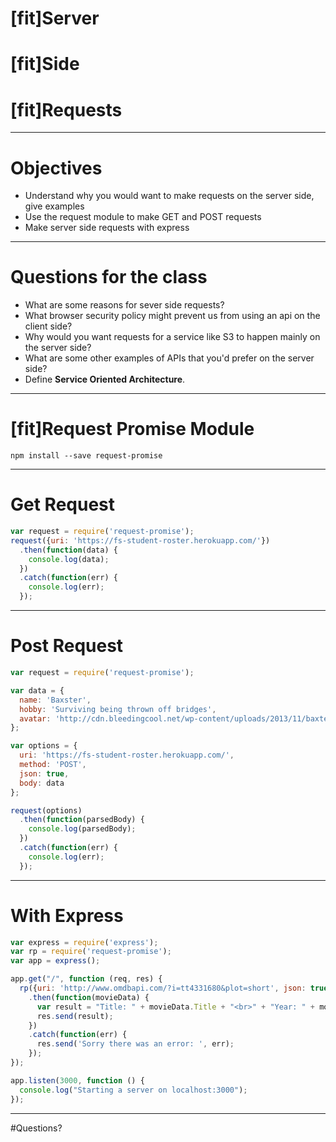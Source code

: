 # [fit]Server 

# [fit]Side 

# [fit]Requests

---

# **Objectives**

- Understand why you would want to make requests on the server side, give examples
- Use the request module to make GET and POST requests
- Make server side requests with express

---

# Questions for the class

- What are some reasons for sever side requests?
- What browser security policy might prevent us from using an api on the client side?
- Why would you want requests for a service like S3 to happen mainly on the server side?
- What are some other examples of APIs that you'd prefer on the server side?
- Define **Service Oriented Architecture**.

---

# [fit]Request Promise Module

```
npm install --save request-promise
```

---

# Get Request

```javascript
var request = require('request-promise');
request({uri: 'https://fs-student-roster.herokuapp.com/'})
  .then(function(data) {
    console.log(data);
  })
  .catch(function(err) {
    console.log(err);
  });
```

---

# Post Request

```javascript
var request = require('request-promise');

var data = {
  name: 'Baxster',
  hobby: 'Surviving being thrown off bridges',
  avatar: 'http://cdn.bleedingcool.net/wp-content/uploads/2013/11/baxter-600x354.jpg'
};

var options = {
  uri: 'https://fs-student-roster.herokuapp.com/',
  method: 'POST',
  json: true,
  body: data
};

request(options)
  .then(function(parsedBody) {
    console.log(parsedBody);
  })
  .catch(function(err) {
    console.log(err);
  });
```

---

# With Express

```javascript
var express = require('express');
var rp = require('request-promise');
var app = express();

app.get("/", function (req, res) {
  rp({uri: 'http://www.omdbapi.com/?i=tt4331680&plot=short', json: true})
    .then(function(movieData) {
      var result = "Title: " + movieData.Title + "<br>" + "Year: " + movieData.Year + "<br>";
      res.send(result);
    })
    .catch(function(err) {
      res.send('Sorry there was an error: ', err);
    });
});

app.listen(3000, function () {
  console.log("Starting a server on localhost:3000");
});
```

---

#Questions?
